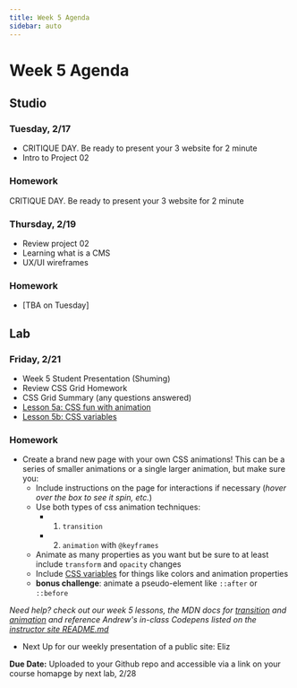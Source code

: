 ```yaml
---
title: Week 5 Agenda
sidebar: auto
---
```


# Week 5 Agenda

## Studio

### Tuesday, 2/17

- CRITIQUE DAY. Be ready to present your 3 website for 2 minute
- Intro to Project 02

### Homework

CRITIQUE DAY. Be ready to present your 3 website for 2 minute

### Thursday, 2/19

- Review project 02
- Learning what is a CMS
- UX/UI wireframes

### Homework

- [TBA on Tuesday]

## Lab

### Friday, 2/21

- Week 5 Student Presentation (Shuming)
- Review CSS Grid Homework
- CSS Grid Summary (any questions answered)
- [Lesson 5a: CSS fun with animation](../lessons/lab/lesson-5a)
- [Lesson 5b: CSS variables](../lessons/lab/lesson-5b)

### Homework

- Create a brand new page with your own CSS animations! This can be a series of smaller animations or a single larger animation, but make sure you:
  - Include instructions on the page for interactions if necessary (<i>hover over the box to see it spin, etc.</i>)
  - Use both types of css animation techniques:
    - 1. `transition`
    - 2. `animation` with `@keyframes`
  - Animate as many properties as you want but be sure to at least include `transform` and `opacity` changes
  - Include [CSS variables](../lessons/lab/lesson-5b) for things like colors and animation properties
  - <b>bonus challenge</b>: animate a pseudo-element like `::after` or `::before`

<i>Need help? check out our week 5 lessons, the MDN docs for [transition](https://developer.mozilla.org/en-US/docs/Web/CSS/transition) and [animation](https://developer.mozilla.org/en-US/docs/Web/CSS/animation) and reference Andrew's in-class Codepens listed on the [instructor site README.md](https://github.com/AndrewLevinson/symmetrical-octo-potato)</i>

- Next Up for our weekly presentation of a public site: Eliz

<b>Due Date:</b> Uploaded to your Github repo and accessible via a link on your course homapge by next lab, 2/28
